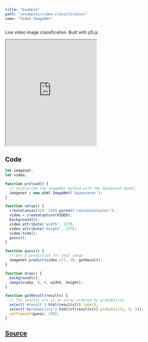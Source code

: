 ```yaml
---
title: "Example"
path: "/examples/video-classification"
name: "Video ImageNet"
---
```


Live video image classification. Built with p5.js.

<iframe src="https://cvalenzuela.github.io/p5-deeplearn-js/examples/imagenetCamera/" style="height:350px"></iframe>

## Code

```javascript
let imagenet;
let video;

function preload() {
  // Initialize the imageNet method with the Squeeznet model.
  imagenet = new p5ml.ImageNet('Squeezenet');
}

function setup() {
  createCanvas(320, 240).parent('canvasContainer');
  video = createCapture(VIDEO);
  background(0);
  video.attribute('width', 127);
  video.attribute('height', 127);
  video.hide();
  guess();
}

function guess() {
  // Get a prediction for that image
  imagenet.predict(video.elt, 10, gotResult);
}

function draw() {
  background(0);
  image(video, 0, 0, width, height);
}

function gotResult(results) {
  // The results are in an array ordered by probability.
  select('#result').html(results[0].label);
  select('#probability').html(nf(results[0].probability, 0, 2));
  setTimeout(guess, 250);
}
```

## [Source]()

